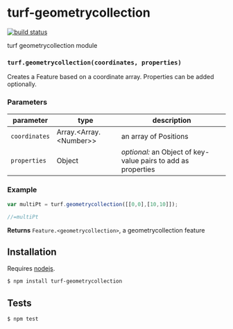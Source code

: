 # turf-geometrycollection

[![build status](https://secure.travis-ci.org/Turfjs/turf-geometrycollection.png)](http://travis-ci.org/Turfjs/turf-geometrycollection)

turf geometrycollection module


### `turf.geometrycollection(coordinates, properties)`

Creates a Feature based on a
coordinate array. Properties can be added optionally.


### Parameters

| parameter     | type                         | description                                                   |
| ------------- | ---------------------------- | ------------------------------------------------------------- |
| `coordinates` | Array\.\<Array\.\<Number\>\> | an array of Positions                                         |
| `properties`  | Object                       | _optional:_ an Object of key-value pairs to add as properties |


### Example

```js
var multiPt = turf.geometrycollection([[0,0],[10,10]]);

//=multiPt
```


**Returns** `Feature.<geometrycollection>`, a geometrycollection feature

## Installation

Requires [nodejs](http://nodejs.org/).

```sh
$ npm install turf-geometrycollection
```

## Tests

```sh
$ npm test
```


